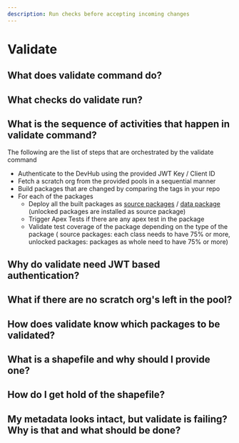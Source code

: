 ```yaml
---
description: Run checks before accepting incoming changes
---
```


# Validate

## What does validate command do?

## What checks do validate run?

## What is the sequence of activities that happen in validate command?

The following are the list of steps that are orchestrated by the validate command

* Authenticate to the DevHub using the provided JWT Key / Client ID
* Fetch a scratch org from the provided pools in a sequential manner
* Build packages that are changed by comparing the tags in your repo
* For each of the packages
  * Deploy all the built packages as [source packages](https://dxatscale.gitbook.io/sfpowerscripts/v/alpha/concepts/source-packages) / [data package](https://dxatscale.gitbook.io/sfpowerscripts/v/alpha/concepts/data-packages)  \(unlocked packages are installed as source package\)
  * Trigger Apex Tests if there are any apex test in the package
  * Validate test coverage of the package depending on the type of the package \( source packages: each class needs to have 75% or more, unlocked packages: packages as  whole need to have 75% or more\)

## Why do validate need JWT based authentication?

## What if there are no scratch org's left in the pool?

## How does validate know which packages to be validated?

## What is a shapefile and why should I provide one?

## How do I get hold of the shapefile?

## My metadata looks intact, but validate is failing? Why is that and what should be done?







